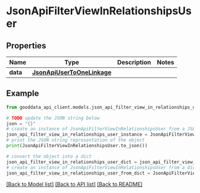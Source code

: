 # JsonApiFilterViewInRelationshipsUser


## Properties

Name | Type | Description | Notes
------------ | ------------- | ------------- | -------------
**data** | [**JsonApiUserToOneLinkage**](JsonApiUserToOneLinkage.md) |  | 

## Example

```python
from gooddata_api_client.models.json_api_filter_view_in_relationships_user import JsonApiFilterViewInRelationshipsUser

# TODO update the JSON string below
json = "{}"
# create an instance of JsonApiFilterViewInRelationshipsUser from a JSON string
json_api_filter_view_in_relationships_user_instance = JsonApiFilterViewInRelationshipsUser.from_json(json)
# print the JSON string representation of the object
print(JsonApiFilterViewInRelationshipsUser.to_json())

# convert the object into a dict
json_api_filter_view_in_relationships_user_dict = json_api_filter_view_in_relationships_user_instance.to_dict()
# create an instance of JsonApiFilterViewInRelationshipsUser from a dict
json_api_filter_view_in_relationships_user_from_dict = JsonApiFilterViewInRelationshipsUser.from_dict(json_api_filter_view_in_relationships_user_dict)
```
[[Back to Model list]](../README.md#documentation-for-models) [[Back to API list]](../README.md#documentation-for-api-endpoints) [[Back to README]](../README.md)



